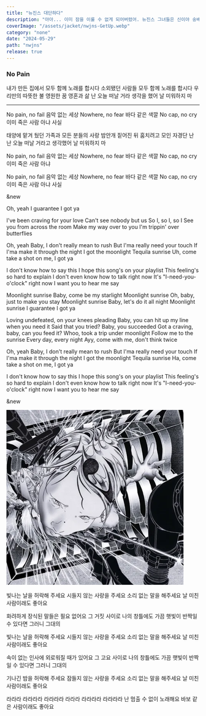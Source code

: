 ```yaml
---
title: "뉴진스 대단하다"
description: "아아... 이미 잠을 이룰 수 없게 되어버렸어. 뉴진스 그녀들은 신이야 숭배해야만 해."
coverImage: "/assets/jacket/nwjns-GetUp.webp"
category: "none"
date: "2024-05-29"
path: "nwjns"
release: true
---
```


### No Pain

내가 만든 집에서 모두 함께 노래를 합시다
소외됐던 사람들 모두 함께 노래를 합시다
우리만의 따뜻한 불 영원한 꿈 영혼과 삶
난 오늘 떠날 거라 생각을 했어 날 미워하지 마

---

No pain, no fail 음악 없는 세상
Nowhere, no fear 바다 같은 색깔
No cap, no cry 이미 죽은 사람 아냐 사실

태양에 맡겨 뒀던 가족과 모든 분들의 사랑
밤안개 짙어진 뒤 훔치려고 모인 자경단
난 난 오늘 떠날 거라고 생각했어 날 미워하지 마

No pain, no fail 음악 없는 세상 Nowhere, no fear 바다 같은 색깔 No cap, no cry 이미 죽은 사람 아냐

No pain, no fail 음악 없는 세상 Nowhere, no fear 바다 같은 색깔 No cap, no cry 이미 죽은 사람 아냐 사실

&new

Oh, yeah I guarantee I got ya

I've been craving for your love Can't see nobody but us
So I, so I, so I See you from across the room Make my way over to you
I'm trippin' over butterflies

Oh, yeah Baby, I don't really mean to rush But I'ma really need your touch If I'ma make it through the night I got the moonlight Tequila sunrise Uh, come take a shot on me, I got ya

I don't know how to say this I hope this song's on your playlist This feeling's so hard to explain I don't even know how to talk right now It's "I-need-you-o'clock" right now I want you to hear me say

Moonlight sunrise Baby, come be my starlight Moonlight sunrise Oh, baby, just to make you stay Moonlight sunrise Baby, let's do it all night Moonlight sunrise I guarantee I got ya

Loving undefeated, on your knees pleading Baby, you can hit up my line when you need it Said that you tried? Baby, you succeeded Got a craving, baby, can you feed it? Whoo, took a trip under moonlight Follow me to the sunrise Every day, every night Ayy, come with me, don't think twice

Oh, yeah Baby, I don't really mean to rush But I'ma really need your touch If I'ma make it through the night I got the moonlight Tequila sunrise Ha, come take a shot on me, I got ya

I don't know how to say this I hope this song's on your playlist This feeling's so hard to explain I don't even know how to talk right now It's "I-need-you-o'clock" right now I want you to hear me say

&new

![silcagel-powerandre99](/public/assets/jacket/silicagel-PowerAndre99.webp)

빛나는 날을 허락해 주세요 시들지 않는 사랑을 주세요
소리 없는 말을 해주세요 날 미친
사람이래도 좋아요

화려하게 장식된 말들은 필요 없어요 그 거짓 사이로 나의 창틀에도 가끔 햇빛이 반짝일 수 있다면 그러니 그대의

빛나는 날을 허락해 주세요 시들지 않는 사랑을 주세요 소리 없는 말을 해주세요 날 미친 사람이래도 좋아요

속이 없는 인사에 외로워질 때가 있어요 그 고요 사이로 나의 창틀에도 가끔 햇빛이 반짝일 수 있다면 그러니 그대의

기나긴 밤을 허락해 주세요 잠들지 않는 사랑을 주세요 소리 없는 말을 해주세요 날 미친 사람이래도 좋아요

라라라 라라라라 라라라라 라라라 라라라라 라라라라 난 멈출 수 없이 노래해요 바보 같은 사람이래도 좋아요
